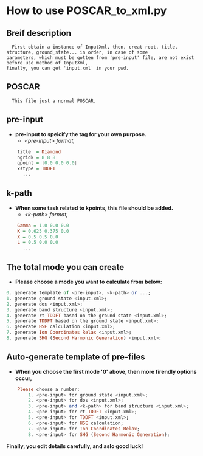 # How to use POSCAR_to_xml.py
## Breif description
      First obtain a instance of InputXml, then, creat root, title, structure, ground_state... in order, in case of some
    parameters, which must be gotten from 'pre-input' file, are not exist before use method of InputXml,
    finally, you can get 'input.xml' in your pwd.
## POSCAR
      This file just a normal POSCAR.
## pre-input
* **pre-input to speicify the tag for your own purpose.**
  - *\<pre-input\> format,*
```haskell
    title  = Diamond
    ngridk = 8 8 8
    qpoint = |0.0 0.0 0.0|
    xstype = TDDFT
      ...
```
## k-path
* **When some task related to kpoints, this file should be added.**
  - *\<k-path\> format,*
```haskell
    Gamma = 1.0 0.0 0.0
    K = 0.625 0.375 0.0
    X = 0.5 0.5 0.0 
    L = 0.5 0.0 0.0
      ...
```
## The total mode you can create  
* **Please choose a mode you want to calculate from below:** 
```haskell 
0. generate template of <pre-input>, <k-path> or ...;  
1. generate ground state <input.xml>;  
2. generate dos <input.xml>;  
3. generate band structure <input.xml>;  
4. generate rt-TDDFT based on the ground state <input.xml>;  
5. generate TDDFT based on the ground state <input.xml>;  
6. generate HSE calculation <input.xml>;  
7. generate Ion Coordinates Relax <input.xml>;  
8. generate SHG (Second Harmonic Generation) <input.xml>;  
```
## Auto-generate template of pre-files
* **When you choose the first mode '0' above, then more firendly options occur,**
```haskell
    Please choose a number:
        1. <pre-input> for ground state <input.xml>;
        2. <pre-input> for dos <input.xml>;
        3. <pre-input> and <k-path> for band structure <input.xml>;
        4. <pre-input> for rt-TDDFT <input.xml>;
        5. <pre-input> for TDDFT <input.xml>;
        6. <pre-input> for HSE calculation;
        7. <pre-input> for Ion Coordinates Relax;
        8. <pre-input> for SHG (Second Harmonic Generation);
```
**Finally, you edit details carefully, and aslo good luck!**
